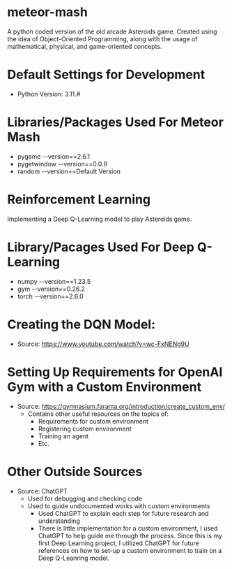 # meteor-mash
A python coded version of the old arcade Asteroids game. 
Created using the idea of Object-Oriented Programming, along with the usage of
mathematical, physical, and game-oriented concepts. 

# Default Settings for Development
- Python Version: 3.11.#

# Libraries/Packages Used For Meteor Mash
- pygame --version==2.6.1
- pygetwindow --version==0.0.9
- random --version==Default Version

# Reinforcement Learning
Implementing a Deep Q-Learning model to play Asteroids game.

# Library/Pacages Used For Deep Q-Learning
- numpy --version==1.23.5
- gym --version==0.26.2
- torch --version==2.6.0

# Creating the DQN Model:
- Source: https://www.youtube.com/watch?v=wc-FxNENg9U

# Setting Up Requirements for OpenAI Gym with a Custom Environment
- Source: https://gymnasium.farama.org/introduction/create_custom_env/
    - Contains other useful resources on the topics of:
        - Requirements for custom environment
        - Registering custom environment
        - Training an agent
        - Etc.

# Other Outside Sources
- Source: ChatGPT 
    - Used for debugging and checking code
    - Used to guide undocumented works with custom environments
        - Used ChatGPT to explain each step for future research and understanding
        - There is little implementation for a custom environment, I used ChatGPT 
        to help guide me through the process. Since this is my first Deep Learning
        project, I utilized ChatGPT for future references on how to set-up a custom
        environment to train on a Deep Q-Leanring model.


